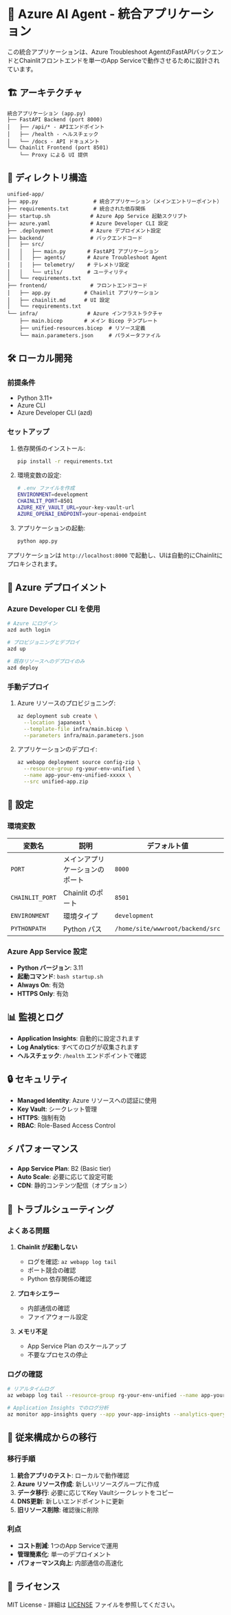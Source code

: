 # 🚀 Azure AI Agent - 統合アプリケーション

この統合アプリケーションは、Azure Troubleshoot AgentのFastAPIバックエンドとChainlitフロントエンドを単一のApp Serviceで動作させるために設計されています。

## 🏗️ アーキテクチャ

```
統合アプリケーション (app.py)
├── FastAPI Backend (port 8000)
│   ├── /api/* - APIエンドポイント
│   ├── /health - ヘルスチェック
│   └── /docs - API ドキュメント
└── Chainlit Frontend (port 8501)
    └── Proxy による UI 提供
```

## 📁 ディレクトリ構造

```
unified-app/
├── app.py                  # 統合アプリケーション（メインエントリーポイント）
├── requirements.txt        # 統合された依存関係
├── startup.sh             # Azure App Service 起動スクリプト
├── azure.yaml             # Azure Developer CLI 設定
├── .deployment            # Azure デプロイメント設定
├── backend/               # バックエンドコード
│   ├── src/
│   │   ├── main.py       # FastAPI アプリケーション
│   │   ├── agents/       # Azure Troubleshoot Agent
│   │   ├── telemetry/    # テレメトリ設定
│   │   └── utils/        # ユーティリティ
│   └── requirements.txt
├── frontend/              # フロントエンドコード
│   ├── app.py           # Chainlit アプリケーション
│   ├── chainlit.md      # UI 設定
│   └── requirements.txt
└── infra/                # Azure インフラストラクチャ
    ├── main.bicep       # メイン Bicep テンプレート
    ├── unified-resources.bicep  # リソース定義
    └── main.parameters.json     # パラメータファイル
```

## 🛠️ ローカル開発

### 前提条件

- Python 3.11+
- Azure CLI
- Azure Developer CLI (azd)

### セットアップ

1. 依存関係のインストール:
   ```bash
   pip install -r requirements.txt
   ```

2. 環境変数の設定:
   ```bash
   # .env ファイルを作成
   ENVIRONMENT=development
   CHAINLIT_PORT=8501
   AZURE_KEY_VAULT_URL=your-key-vault-url
   AZURE_OPENAI_ENDPOINT=your-openai-endpoint
   ```

3. アプリケーションの起動:
   ```bash
   python app.py
   ```

アプリケーションは `http://localhost:8000` で起動し、UIは自動的にChainlitにプロキシされます。

## 🚀 Azure デプロイメント

### Azure Developer CLI を使用

```bash
# Azure にログイン
azd auth login

# プロビジョニングとデプロイ
azd up

# 既存リソースへのデプロイのみ
azd deploy
```

### 手動デプロイ

1. Azure リソースのプロビジョニング:
   ```bash
   az deployment sub create \
     --location japaneast \
     --template-file infra/main.bicep \
     --parameters infra/main.parameters.json
   ```

2. アプリケーションのデプロイ:
   ```bash
   az webapp deployment source config-zip \
     --resource-group rg-your-env-unified \
     --name app-your-env-unified-xxxxx \
     --src unified-app.zip
   ```

## 🔧 設定

### 環境変数

| 変数名 | 説明 | デフォルト値 |
|--------|------|-------------|
| `PORT` | メインアプリケーションのポート | `8000` |
| `CHAINLIT_PORT` | Chainlit のポート | `8501` |
| `ENVIRONMENT` | 環境タイプ | `development` |
| `PYTHONPATH` | Python パス | `/home/site/wwwroot/backend/src` |

### Azure App Service 設定

- **Python バージョン**: 3.11
- **起動コマンド**: `bash startup.sh`
- **Always On**: 有効
- **HTTPS Only**: 有効

## 📊 監視とログ

- **Application Insights**: 自動的に設定されます
- **Log Analytics**: すべてのログが収集されます
- **ヘルスチェック**: `/health` エンドポイントで確認

## 🔒 セキュリティ

- **Managed Identity**: Azure リソースへの認証に使用
- **Key Vault**: シークレット管理
- **HTTPS**: 強制有効
- **RBAC**: Role-Based Access Control

## ⚡ パフォーマンス

- **App Service Plan**: B2 (Basic tier)
- **Auto Scale**: 必要に応じて設定可能
- **CDN**: 静的コンテンツ配信（オプション）

## 🐛 トラブルシューティング

### よくある問題

1. **Chainlit が起動しない**
   - ログを確認: `az webapp log tail`
   - ポート競合の確認
   - Python 依存関係の確認

2. **プロキシエラー**
   - 内部通信の確認
   - ファイアウォール設定

3. **メモリ不足**
   - App Service Plan のスケールアップ
   - 不要なプロセスの停止

### ログの確認

```bash
# リアルタイムログ
az webapp log tail --resource-group rg-your-env-unified --name app-your-env-unified-xxxxx

# Application Insights でのログ分析
az monitor app-insights query --app your-app-insights --analytics-query "traces | limit 100"
```

## 🔄 従来構成からの移行

### 移行手順

1. **統合アプリのテスト**: ローカルで動作確認
2. **Azure リソース作成**: 新しいリソースグループに作成
3. **データ移行**: 必要に応じてKey Vaultシークレットをコピー
4. **DNS更新**: 新しいエンドポイントに更新
5. **旧リソース削除**: 確認後に削除

### 利点

- **コスト削減**: 1つのApp Serviceで運用
- **管理簡素化**: 単一のデプロイメント
- **パフォーマンス向上**: 内部通信の高速化

## 📝 ライセンス

MIT License - 詳細は [LICENSE](../LICENSE) ファイルを参照してください。